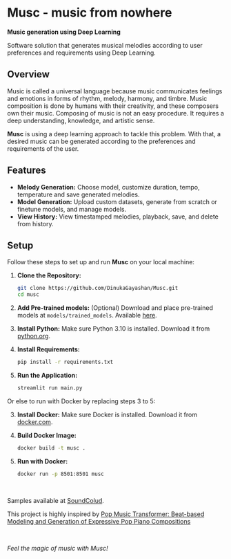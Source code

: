 # Musc - music from nowhere

**Music generation using Deep Learning**

Software solution that generates musical melodies according to user preferences and requirements using Deep Learning.


## Overview

Music is called a universal language because music communicates feelings and emotions in forms of rhythm, melody, harmony, and timbre. Music composition is done by humans with their creativity, and these composers own their music. Composing of music is not an easy procedure. It requires a deep understanding, knowledge, and artistic sense.

**Musc** is using a deep learning approach to tackle this problem. With that, a desired music can be generated according to the preferences and requirements of the user.


## Features

- **Melody Generation:** Choose model, customize duration, tempo, temperature and save generated melodies.
- **Model Generation:** Upload custom datasets, generate from scratch or finetune models, and manage models.
- **View History:** View timestamped melodies, playback, save, and delete from history.


## Setup

Follow these steps to set up and run **Musc** on your local machine:

1. **Clone the Repository:**
    ```bash
    git clone https://github.com/DinukaGayashan/Musc.git
    cd musc
    ```

2. **Add Pre-trained models:**
    (Optional) Download and place pre-trained models at `models/trained_models`. Available [here](https://www.dropbox.com/scl/fo/55i7uuueeew7197dl4vov/h?rlkey=jqi7gjkh454nc0798xxyj8f2r&dl=0).

3. **Install Python:**
    Make sure Python 3.10 is installed. Download it from [python.org](https://www.python.org/).

4. **Install Requirements:**
    ```bash
    pip install -r requirements.txt
    ```

5. **Run the Application:**
    ```bash
    streamlit run main.py
    ```

Or else to run with Docker by replacing steps 3 to 5:

3. **Install Docker:**
    Make sure Docker is installed. Download it from [docker.com](https://www.docker.com/).

4. **Build Docker Image:**
    ```bash
    docker build -t musc .
    ```

5. **Run with Docker:**
    ```bash
    docker run -p 8501:8501 musc
    ```

<br>

Samples available at [SoundColud](https://soundcloud.com/dinuka-gayashan/sets/musc).

This project is highly inspired by [Pop Music Transformer: Beat-based Modeling and Generation of Expressive Pop Piano Compositions](https://paperswithcode.com/paper/pop-music-transformer-generating-music-with)

<br>

<i>Feel the magic of music with Musc!</i>
